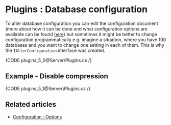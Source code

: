# Plugins : Database configuration

To alter database configuration you can edit the configuration document (more about how it can be done and what configuration options are available can be found [here](../../server/configuration/configuration-options)) but sometimes it might be better to change configuration programmatically e.g. imagine a situation, where you have 100 databases and you want to change one setting in each of them. This is why the `IAlterConfiguration` interface was created.

{CODE plugins_5_0@Server\Plugins.cs /}

## Example - Disable compression

{CODE plugins_5_1@Server\Plugins.cs /}

## Related articles

- [Configuration : Options](../configuration/configuration-options)